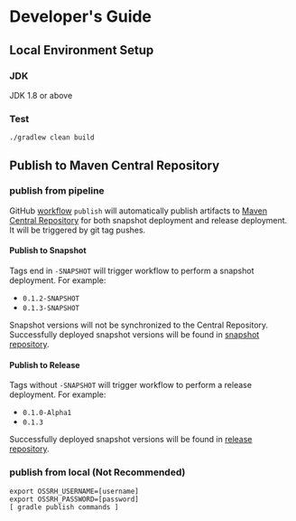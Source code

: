# Developer's Guide

## Local Environment Setup

### JDK

JDK 1.8 or above

### Test

```shell
./gradlew clean build
```

## Publish to Maven Central Repository

### publish from pipeline

GitHub [workflow][publish-workflow] `publish` will automatically publish artifacts
to [Maven Central Repository][maven-central-repository] for both snapshot deployment and release deployment.
It will be triggered by git tag pushes.

[publish-workflow]: https://github.com/easymodeling/easy-modeling/actions/workflows/publish.yml

[maven-central-repository]: https://central.sonatype.dev/search?q=easymodeling

#### Publish to Snapshot

Tags end in `-SNAPSHOT` will trigger workflow to perform a snapshot deployment.
For example:

- `0.1.2-SNAPSHOT`
- `0.1.3-SNAPSHOT`

Snapshot versions will not be synchronized to the Central Repository.
Successfully deployed snapshot versions will be found in [snapshot repository][maven snapshot repo].

#### Publish to Release

Tags without `-SNAPSHOT` will trigger workflow to perform a release deployment.
For example:

- `0.1.0-Alpha1`
- `0.1.3`

Successfully deployed snapshot versions will be found in [release repository][maven release repo].

[maven snapshot repo]: https://s01.oss.sonatype.org/content/repositories/snapshots/io/github/easymodeling/

[maven release repo]: https://s01.oss.sonatype.org/content/repositories/releases/io/github/easymodeling/

### publish from local (Not Recommended)

```shell
export OSSRH_USERNAME=[username]
export OSSRH_PASSWORD=[password]
[ gradle publish commands ]
```
